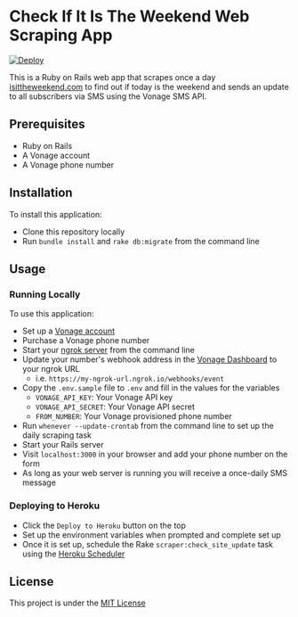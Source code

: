 # Check If It Is The Weekend Web Scraping App

[![Deploy](https://www.herokucdn.com/deploy/button.svg)](https://heroku.com/deploy)

This is a Ruby on Rails web app that scrapes once a day [isittheweekend.com](https://isittheweekend.com) to find out if today is the weekend and sends an update to all subscribers via SMS using the Vonage SMS API.

## Prerequisites

* Ruby on Rails
* A Vonage account
* A Vonage phone number

## Installation

To install this application:

* Clone this repository locally
* Run `bundle install` and `rake db:migrate` from the command line

## Usage

### Running Locally

To use this application:

* Set up a [Vonage account](https://dashboard.nexmo.com/sign-up?utm_source=DEV_REL&utm_medium=github&utm_campaign=ruby-sms-weekend-checker)
* Purchase a Vonage phone number
* Start your [ngrok server](https://ngrok.io) from the command line
* Update your number's webhook address in the [Vonage Dashboard](https://dashboard.nexmo.com) to your ngrok URL
  * i.e. `https://my-ngrok-url.ngrok.io/webhooks/event`
* Copy the `.env.sample` file to `.env` and fill in the values for the variables
  * `VONAGE_API_KEY`: Your Vonage API key
  * `VONAGE_API_SECRET`: Your Vonage API secret 
  * `FROM_NUMBER`: Your Vonage provisioned phone number
* Run `whenever --update-crontab` from the command line to set up the daily scraping task 
* Start your Rails server
* Visit `localhost:3000` in your browser and add your phone number on the form
* As long as your web server is running you will receive a once-daily SMS message

### Deploying to Heroku

* Click the `Deploy to Heroku` button on the top
* Set up the environment variables when prompted and complete set up
* Once it is set up, schedule the Rake `scraper:check_site_update` task using the [Heroku Scheduler](https://devcenter.heroku.com/articles/scheduler)

## License

This project is under the [MIT License](LICENSE)
